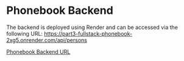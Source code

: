 # Phonebook Backend

The backend is deployed using Render and can be accessed via the following URL: https://part3-fullstack-phonebook-2xg5.onrender.com/api/persons

[Phonebook Backend URL](https://part3-fullstack-phonebook-2xg5.onrender.com/api/persons)